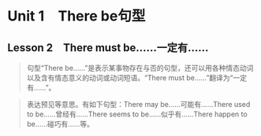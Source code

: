 ﻿ # Unit 1　There be句型
 ## Lesson 2　There must be……一定有……
 
> 句型“There be……”是表示某事物存在与否的句型，还可以用各种情态动词以及含有情态意义的动词或动词短语。“There must be……”翻译为“一定有……”。

> 表达预见等意思。有如下句型：There may be……可能有……There used to be……曾经有……There seems to be……似乎有……There happen to be……碰巧有……等。


 
